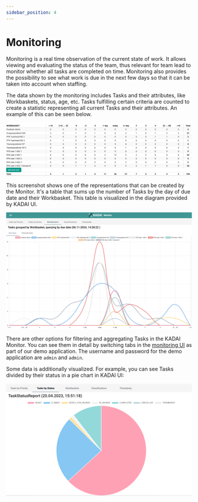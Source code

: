 ```yaml
---
sidebar_position: 4
---
```


# Monitoring

Monitoring is a real time observation of the current state of work.
It allows viewing and evaluating the status of the team,
thus relevant for team lead to monitor whether all tasks are completed on time.
Monitoring also provides the possibility
to see what work is due in the next few days so that it can be taken into account when staffing.

The data shown by the monitoring includes Tasks and their attributes, like Workbaskets, status, age,
etc. Tasks fulfilling certain criteria are counted
 to create a statistic representing all current Tasks and their attributes.
An example of this can be seen below.

![Tasks by Workbasket and due date: Table](../static/features/monitoring-by-workbasket-and-due-date.png)

This screenshot shows one of the representations that can be created by the Monitor. It's a table that sums up the number of Tasks by the day of due date and their Workbasket. This table is visualized in the diagram provided by KADAI UI.

![Tasks by Workbasket and due date: Diagram](../static/features/monitoring-by-workbasket-and-due-date-visual.png)

There are other options for filtering and aggregating Tasks in the KADAI Monitor.
You can see them in detail
by switching tabs in the [monitoring UI](https://kadai-io.azurewebsites.net/kadai/#/kadai/monitor/tasks-priority) as part of our demo application.
The username and password for the demo application are `admin` and `admin`.


Some data is additionally visualized.
For example, you can see Tasks divided by their status in a pie chart in KADAI UI:

![Tasks by Status: Diagram](../static/features/monitoring-tasks-by-status.png)
